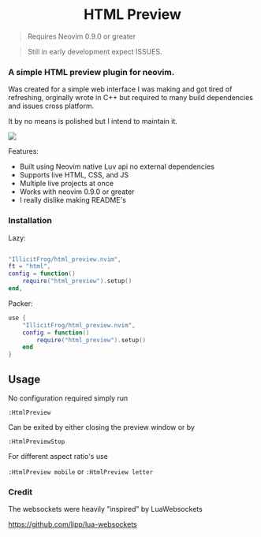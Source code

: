 <h1 align="center">HTML Preview</h1>

> Requires Neovim 0.9.0 or greater

> Still in early development expect ISSUES.

### A simple HTML preview plugin for neovim.

Was created for a simple web interface I was making and got tired of refreshing, orginally wrote in C++
but required to many build dependencies and issues cross platform.

It by no means is polished but I intend to maintain it.

![](https://github.com/IllicitFrog/html_preview.nvim/resources/HTMLPreview.gif)

Features:

- Built using Neovim native Luv api no external dependencies
- Supports live HTML, CSS, and JS
- Multiple live projects at once
- Works with neovim 0.9.0 or greater
- I really dislike making README's

### Installation

Lazy:

```lua

"IllicitFrog/html_preview.nvim",
ft = "html",
config = function()
    require("html_preview").setup()
end,

```

Packer:

```lua
use {
    "IllicitFrog/html_preview.nvim",
    config = function()
        require("html_preview").setup()
    end
}
```

## Usage

No configuration required simply run

`:HtmlPreview`

Can be exited by either closing the preview window or by

`:HtmlPreviewStop`

For different aspect ratio's use

`:HtmlPreview mobile` or `:HtmlPreview letter`

### Credit

The websockets were heavily "inspired" by LuaWebsockets

https://github.com/lipp/lua-websockets
